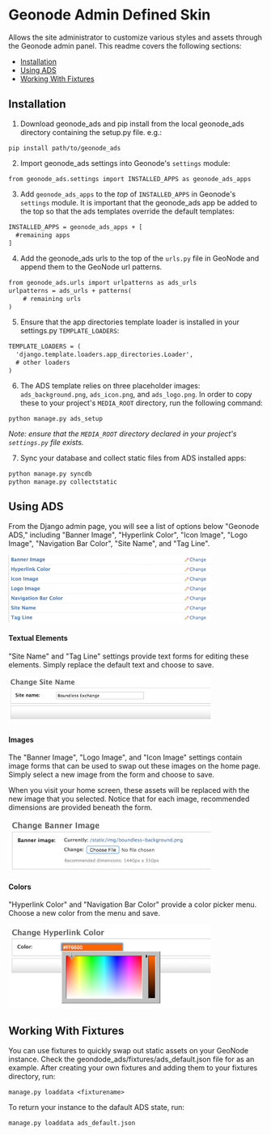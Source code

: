 Geonode Admin Defined Skin
==============

Allows the site administrator to customize various styles and assets through the Geonode admin panel. This readme covers the following sections:

* [Installation](#installation)
* [Using ADS](#using)
* [Working With Fixtures](#fixtures)

<a name="installation">Installation</a>
---------------------
1. Download geonode_ads and pip install from the local geonode_ads directory containing the setup.py file. e.g.:

  ```
  pip install path/to/geonode_ads
  ```

2. Import geonode_ads settings into Geonode's ``settings`` module:

  ```
  from geonode_ads.settings import INSTALLED_APPS as geonode_ads_apps
  ```

3. Add ``geonode_ads_apps``  to the *top* of ``INSTALLED_APPS`` in Geonode's ``settings`` module. It is important that the geonode_ads app be added to the top so that the ads templates override the default templates:

  ```
  INSTALLED_APPS = geonode_ads_apps + [
    #remaining apps
  ]
  ```

4. Add the geonode_ads urls to the top of the `urls.py` file in GeoNode and append them to the GeoNode url patterns.

  ```
  from geonode_ads.urls import urlpatterns as ads_urls    
  urlpatterns = ads_urls + patterns(
      # remaining urls
  )
  ```

5. Ensure that the app directories template loader is installed in your settings.py `TEMPLATE_LOADERS`:

  ```
  TEMPLATE_LOADERS = (
    'django.template.loaders.app_directories.Loader',
    # other loaders
  )
  ```

6. The ADS template relies on three placeholder images: `ads_background.png`, `ads_icon.png`, and `ads_logo.png`. In order to copy these to your project's `MEDIA_ROOT` directory, run the following command:

  ```
  python manage.py ads_setup
  ```

 *Note: ensure that the `MEDIA_ROOT` directory declared in your project's `settings.py` file exists.*

7. Sync your database and collect static files from ADS installed apps:

  ```
  python manage.py syncdb
  python manage.py collectstatic
  ```

<a name="using">Using ADS</a>
-----------
From the Django admin page, you will see a list of options below "Geonode ADS," including "Banner Image", "Hyperlink Color", "Icon Image", "Logo Image", "Navigation Bar Color", "Site Name", and "Tag Line".

<img src="https://github.com/boundlessgeo/geonode_ads/blob/master/i/ads_settings.png?raw=true" alt="ADS Options" width="400"/>

#### Textual Elements
"Site Name" and "Tag Line" settings provide text forms for editing these elements. Simply replace the default text and choose to save.

<img src="https://github.com/boundlessgeo/geonode_ads/blob/master/i/change_text.png?raw=true" alt="Text Form" width="400"/>

#### Images
The "Banner Image", "Logo Image", and "Icon Image" settings contain image forms that can be used to swap out these images on the home page. Simply select a new image from the form and choose to save.

When you visit your home screen, these assets will be replaced with the new image that you selected. Notice that for each image, recommended dimensions are provided beneath the form.

<img src="https://github.com/boundlessgeo/geonode_ads/blob/master/i/upload_banner.png?raw=true" alt="Banner Selection" width="400"/>

#### Colors
"Hyperlink Color" and "Navigation Bar Color" provide a color picker menu. Choose a new color from the menu and save.

<img src="https://github.com/boundlessgeo/geonode_ads/blob/master/i/change_color.png?raw=true" alt="Color Picker" width="400"/>

<a name="fixtures">Working With Fixtures</a>
--------------

You can use fixtures to quickly swap out static assets on your GeoNode instance. Check the geondode_ads/fixtures/ads_default.json file for as an example. After creating your own fixtures and adding them to your fixtures directory, run:

```
manage.py loaddata <fixturename>
```

To return your instance to the dafault ADS state, run:

```
manage.py loaddata ads_default.json
```
